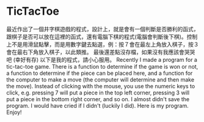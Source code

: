 # TicTacToe
最近作出了一個井字棋遊戲的程式，設計上，就是會有一個判斷是否勝利的函式，跟棋子是否可以放在這裡的函式，還有電腦下棋的程式(電腦會判斷後下棋)。控制上不是用滑鼠點擊，而是用數字鍵去點選，例：按７會在最左上角放入棋子，按３會在最右下角放入棋子，以此類推。
最後還差點沒存檔，如果沒有我應該會哭哭吧 (幸好有存)
以下是我的程式，請小心服用。
Recently I made a program for a tic-tac-toe game. There is a function to determine if the game is won or not, a function to determine if the piece can be placed here, and a function for the computer to make a move (the computer will determine and then make the move). 
Instead of clicking with the mouse, you use the numeric keys to click, e.g. pressing 7 will put a piece in the top left corner, pressing 3 will put a piece in the bottom right corner, and so on.
I almost didn't save the program. I would have cried if I didn't (luckily I did).
Here is my program. Enjoy!
